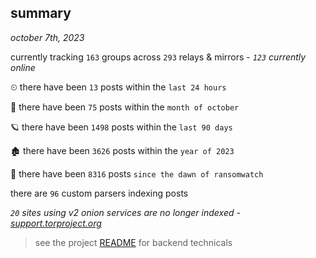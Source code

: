 
## summary
_october 7th, 2023_

currently tracking `163` groups across `293` relays & mirrors - _`123` currently online_

⏲ there have been `13` posts within the `last 24 hours`

🦈 there have been `75` posts within the `month of october`

🪐 there have been `1498` posts within the `last 90 days`

🏚 there have been `3626` posts within the `year of 2023`

🦕 there have been `8316` posts `since the dawn of ransomwatch`

there are `96` custom parsers indexing posts

_`20` sites using v2 onion services are no longer indexed - [support.torproject.org](https://support.torproject.org/onionservices/v2-deprecation/)_

> see the project [README](https://github.com/joshhighet/ransomwatch#ransomwatch--) for backend technicals
